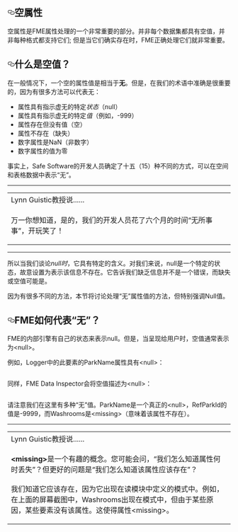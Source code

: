 
    
  <div id="readme" class="readme blob instapaper_body">
    <article class="markdown-body entry-content" itemprop="text"><h1><a id="user-content-null-attributes" class="anchor" aria-hidden="true" href="https://github.com/domix2000/FMETraining/blob/Desktop-Advanced-2018/DesktopAdvanced1Attributes/1.06.NullAttributes.md#null-attributes"><svg class="octicon octicon-link" viewBox="0 0 16 16" version="1.1" width="16" height="16" aria-hidden="true"><path fill-rule="evenodd" d="M4 9h1v1H4c-1.5 0-3-1.69-3-3.5S2.55 3 4 3h4c1.45 0 3 1.69 3 3.5 0 1.41-.91 2.72-2 3.25V8.59c.58-.45 1-1.27 1-2.09C10 5.22 8.98 4 8 4H4c-.98 0-2 1.22-2 2.5S3 9 4 9zm9-3h-1v1h1c1 0 2 1.22 2 2.5S13.98 12 13 12H9c-.98 0-2-1.22-2-2.5 0-.83.42-1.64 1-2.09V6.25c-1.09.53-2 1.84-2 3.25C6 11.31 7.55 13 9 13h4c1.45 0 3-1.69 3-3.5S14.5 6 13 6z"></path></svg></a><font style="vertical-align: inherit;"><font style="vertical-align: inherit;">空属性</font></font></h1>
<p><font style="vertical-align: inherit;"><font style="vertical-align: inherit;">空属性是FME属性处理的一个非常重要的部分。</font><font style="vertical-align: inherit;">并非每个数据集都具有空值，并非每种格式都支持它们; </font><font style="vertical-align: inherit;">但是当它们确实存在时，FME正确处理它们就非常重要。</font></font></p>
<h2><a id="user-content-what-is-a-null-value" class="anchor" aria-hidden="true" href="https://github.com/domix2000/FMETraining/blob/Desktop-Advanced-2018/DesktopAdvanced1Attributes/1.06.NullAttributes.md#what-is-a-null-value"><svg class="octicon octicon-link" viewBox="0 0 16 16" version="1.1" width="16" height="16" aria-hidden="true"><path fill-rule="evenodd" d="M4 9h1v1H4c-1.5 0-3-1.69-3-3.5S2.55 3 4 3h4c1.45 0 3 1.69 3 3.5 0 1.41-.91 2.72-2 3.25V8.59c.58-.45 1-1.27 1-2.09C10 5.22 8.98 4 8 4H4c-.98 0-2 1.22-2 2.5S3 9 4 9zm9-3h-1v1h1c1 0 2 1.22 2 2.5S13.98 12 13 12H9c-.98 0-2-1.22-2-2.5 0-.83.42-1.64 1-2.09V6.25c-1.09.53-2 1.84-2 3.25C6 11.31 7.55 13 9 13h4c1.45 0 3-1.69 3-3.5S14.5 6 13 6z"></path></svg></a><font style="vertical-align: inherit;"><font style="vertical-align: inherit;">什么是空值？</font></font></h2>
<p><font style="vertical-align: inherit;"><font style="vertical-align: inherit;">在一般情况下，一个空的属性值是相当于</font></font><strong><font style="vertical-align: inherit;"><font style="vertical-align: inherit;">无</font></font></strong><font style="vertical-align: inherit;"><font style="vertical-align: inherit;">。</font><font style="vertical-align: inherit;">但是，在我们的术语中准确是很重要的，因为有很多方法可以代表无：</font></font></p>
<ul>
<li><font style="vertical-align: inherit;"><font style="vertical-align: inherit;">属性具有</font><font style="vertical-align: inherit;">指示虚无</font><font style="vertical-align: inherit;">的特定</font></font><em><font style="vertical-align: inherit;"><font style="vertical-align: inherit;">状态</font></font></em><font style="vertical-align: inherit;"><font style="vertical-align: inherit;">（null）</font></font></li>
<li><font style="vertical-align: inherit;"><font style="vertical-align: inherit;">属性具有</font><font style="vertical-align: inherit;">指示虚无</font><font style="vertical-align: inherit;">的特定</font></font><em><font style="vertical-align: inherit;"><font style="vertical-align: inherit;">值</font></font></em><font style="vertical-align: inherit;"><font style="vertical-align: inherit;">（例如，-999）</font></font></li>
<li><font style="vertical-align: inherit;"><font style="vertical-align: inherit;">属性存在但没有值（空）</font></font></li>
<li><font style="vertical-align: inherit;"><font style="vertical-align: inherit;">属性不存在（缺失）</font></font></li>
<li><font style="vertical-align: inherit;"><font style="vertical-align: inherit;">数字属性是NaN（非数字）</font></font></li>
<li><font style="vertical-align: inherit;"><font style="vertical-align: inherit;">数字属性的值为零</font></font></li>
</ul>
<p><font style="vertical-align: inherit;"><font style="vertical-align: inherit;">事实上，Safe Software的开发人员确定了十五（15）种不同的方式，可以在空间和表格数据中表示“无”。</font></font></p>
<hr>
<table>
<tbody><tr>
<td>
<i></i><font style="vertical-align: inherit;"><font style="vertical-align: inherit;">
Lynn Guistic教授说......
</font></font></td>
</tr>
<tr>
<td><font style="vertical-align: inherit;"><font style="vertical-align: inherit;">

万一你想知道，是的，我们的开发人员花了六个月的时间“无所事事”，开玩笑了！ 

</font></font></td>
</tr>
</tbody></table>
<hr>
<p><font style="vertical-align: inherit;"><font style="vertical-align: inherit;">所以当我们谈论</font></font><em><font style="vertical-align: inherit;"><font style="vertical-align: inherit;">null时</font></font></em><font style="vertical-align: inherit;"><font style="vertical-align: inherit;">，它具有特定的含义。</font><font style="vertical-align: inherit;">对我们来说，null是一个特定的状态，故意设置为表示该信息不存在。</font><font style="vertical-align: inherit;">它告诉我们缺乏信息并不是一个错误，而缺失或空值可能是。</font></font></p>
<p><font style="vertical-align: inherit;"><font style="vertical-align: inherit;">因为有很多不同的方法，本节将讨论处理“无”属性值的方法，但特别强调Null值。</font></font></p>
<h2><a id="user-content-how-does-fme-represent-nothing" class="anchor" aria-hidden="true" href="https://github.com/domix2000/FMETraining/blob/Desktop-Advanced-2018/DesktopAdvanced1Attributes/1.06.NullAttributes.md#how-does-fme-represent-nothing"><svg class="octicon octicon-link" viewBox="0 0 16 16" version="1.1" width="16" height="16" aria-hidden="true"><path fill-rule="evenodd" d="M4 9h1v1H4c-1.5 0-3-1.69-3-3.5S2.55 3 4 3h4c1.45 0 3 1.69 3 3.5 0 1.41-.91 2.72-2 3.25V8.59c.58-.45 1-1.27 1-2.09C10 5.22 8.98 4 8 4H4c-.98 0-2 1.22-2 2.5S3 9 4 9zm9-3h-1v1h1c1 0 2 1.22 2 2.5S13.98 12 13 12H9c-.98 0-2-1.22-2-2.5 0-.83.42-1.64 1-2.09V6.25c-1.09.53-2 1.84-2 3.25C6 11.31 7.55 13 9 13h4c1.45 0 3-1.69 3-3.5S14.5 6 13 6z"></path></svg></a><font style="vertical-align: inherit;"><font style="vertical-align: inherit;">FME如何代表“无”？</font></font></h2>
<p><font style="vertical-align: inherit;"><font style="vertical-align: inherit;">FME的内部引擎有自己的状态来表示null。</font><font style="vertical-align: inherit;">但是，当呈现给用户时，空值通常表示为&lt;null&gt;。</font></font></p>
<p><font style="vertical-align: inherit;"><font style="vertical-align: inherit;">例如，Logger中的此要素的ParkName属性具有&lt;null&gt;：</font></font></p>
<p><a target="_blank" href="https://github.com/domix2000/FMETraining/blob/Desktop-Advanced-2018/DesktopAdvanced1Attributes/Images/Img1.019.NullsInLog.png"><img src="./Images/Img1.019.NullsInLog.png" alt="" style="max-width:100%;"></a></p>
<p><font style="vertical-align: inherit;"><font style="vertical-align: inherit;">同样，FME Data Inspector会将空值描述为&lt;null&gt;：</font></font></p>
<p><a target="_blank" href="https://github.com/domix2000/FMETraining/blob/Desktop-Advanced-2018/DesktopAdvanced1Attributes/Images/Img1.020.NullsInDI.png"><img src="./Images/Img1.020.NullsInDI.png" alt="" style="max-width:100%;"></a></p>
<p><font style="vertical-align: inherit;"><font style="vertical-align: inherit;">请注意我们在这里有多种“无”值。</font><font style="vertical-align: inherit;">ParkName是一个真正的&lt;null&gt;，RefParkId的值是-9999，而Washrooms是&lt;missing&gt;（意味着该属性不存在）。</font></font></p>
<hr>
<table>
<tbody><tr>
<td>
<i></i><font style="vertical-align: inherit;"><font style="vertical-align: inherit;">
Lynn Guistic教授说......
</font></font></td>
</tr>
<tr>
<td>

<strong><font style="vertical-align: inherit;"><font style="vertical-align: inherit;">&lt;missing&gt;</font></font></strong><font style="vertical-align: inherit;"><font style="vertical-align: inherit;">是一个有趣的概念。</font><font style="vertical-align: inherit;">您可能会问，“我们怎么知道属性何时丢失”？</font><font style="vertical-align: inherit;">但更好的问题是“我们怎么知道该属性应该存在”？
</font></font><br><br><font style="vertical-align: inherit;"><font style="vertical-align: inherit;">我们知道它应该存在，因为它出现在读模块中定义的模式中。</font><font style="vertical-align: inherit;">例如，在上面的屏幕截图中，Washrooms出现在模式中，但由于某些原因，某些要素没有该属性。</font><font style="vertical-align: inherit;">这使得属性&lt;missing&gt;。

</font></font></td>
</tr>
</tbody></table>
</article>
  </div>

 </div></body></html>